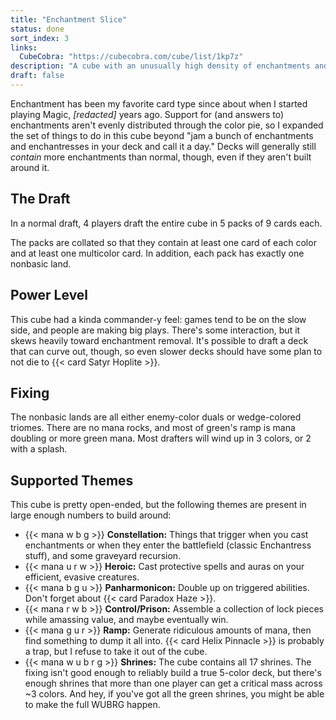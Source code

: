 ```yaml
---
title: "Enchantment Slice"
status: done
sort_index: 3
links:
  CubeCobra: "https://cubecobra.com/cube/list/1kp7z"
description: "A cube with an unusually high density of enchantments and somewhat commander-y gameplay"
draft: false
---
```


Enchantment has been my favorite card type since about when I started playing Magic, _\[redacted]_ years ago. Support for (and answers to) enchantments aren't evenly distributed through the color pie, so I expanded the set of things to do in this cube beyond "jam a bunch of enchantments and enchantresses in your deck and call it a day." Decks will generally still _contain_ more enchantments than normal, though, even if they aren't built around it.


## The Draft

In a normal draft, 4 players draft the entire cube in 5 packs of 9 cards each.

The packs are collated so that they contain at least one card of each color and at least one multicolor card. In addition, each pack has exactly one nonbasic land.


## Power Level

This cube had a kinda commander-y feel: games tend to be on the slow side, and people are making big plays. There's some interaction, but it skews heavily toward enchantment removal. It's possible to draft a deck that can curve out, though, so even slower decks should have some plan to not die to {{< card Satyr Hoplite >}}.


## Fixing

The nonbasic lands are all either enemy-color duals or wedge-colored triomes. There are no mana rocks, and most of green's ramp is mana doubling or more green mana. Most drafters will wind up in 3 colors, or 2 with a splash.


## Supported Themes

This cube is pretty open-ended, but the following themes are present in large enough numbers to build around:

  * {{< mana w b g >}} **Constellation:** Things that trigger when you cast enchantments or when they enter the battlefield (classic Enchantress stuff), and some graveyard recursion.
  * {{< mana u r w >}} **Heroic:** Cast protective spells and auras on your efficient, evasive creatures.
  * {{< mana b g u >}} **Panharmonicon:** Double up on triggered abilities. Don't forget about {{< card Paradox Haze >}}.
  * {{< mana r w b >}} **Control/Prison:** Assemble a collection of lock pieces while amassing value, and maybe eventually win.
  * {{< mana g u r >}} **Ramp:** Generate ridiculous amounts of mana, then find something to dump it all into. {{< card Helix Pinnacle >}} is probably a trap, but I refuse to take it out of the cube.
  * {{< mana w u b r g >}} **Shrines:** The cube contains all 17 shrines. The fixing isn't good enough to reliably build a true 5-color deck, but there's enough shrines that more than one player can get a critical mass across ~3 colors. And hey, if you've got all the green shrines, you might be able to make the full WUBRG happen.